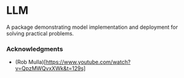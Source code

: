 # LLM
A package demonstrating model implementation and deployment for solving practical problems. 


### Acknowledgments

- (Rob Mulla)[https://www.youtube.com/watch?v=QpzMWQvxXWk&t=129s]